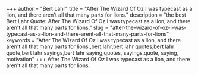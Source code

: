 +++
author = "Bert Lahr"
title = "After The Wizard Of Oz I was typecast as a lion, and there aren't all that many parts for lions."
description = "the best Bert Lahr Quote: After The Wizard Of Oz I was typecast as a lion, and there aren't all that many parts for lions."
slug = "after-the-wizard-of-oz-i-was-typecast-as-a-lion-and-there-arent-all-that-many-parts-for-lions"
keywords = "After The Wizard Of Oz I was typecast as a lion, and there aren't all that many parts for lions.,bert lahr,bert lahr quotes,bert lahr quote,bert lahr sayings,bert lahr saying,quotes, sayings,quote, saying, motivation"
+++
After The Wizard Of Oz I was typecast as a lion, and there aren't all that many parts for lions.

